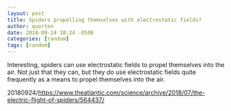 ```yaml
---
layout: post
title: Spiders propelling themselves with electrostatic fields?
author: quorten
date: 2018-09-24 18:24 -0500
categories: [random]
tags: [random]
---
```


Interesting, spiders can use electrostatic fields to propel themselves
into the air.  Not just that they can, but they _do_ use electrostatic
fields quite frequently as a means to propel themselves into the air.

20180924/https://www.theatlantic.com/science/archive/2018/07/the-electric-flight-of-spiders/564437/
